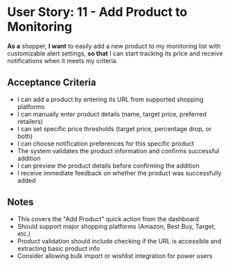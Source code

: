 # User Story: 11 - Add Product to Monitoring

**As a** shopper,
**I want** to easily add a new product to my monitoring list with customizable alert settings,
**so that** I can start tracking its price and receive notifications when it meets my criteria.

## Acceptance Criteria

* I can add a product by entering its URL from supported shopping platforms
* I can manually enter product details (name, target price, preferred retailers)
* I can set specific price thresholds (target price, percentage drop, or both)
* I can choose notification preferences for this specific product
* The system validates the product information and confirms successful addition
* I can preview the product details before confirming the addition
* I receive immediate feedback on whether the product was successfully added

## Notes

* This covers the "Add Product" quick action from the dashboard
* Should support major shopping platforms (Amazon, Best Buy, Target, etc.)
* Product validation should include checking if the URL is accessible and extracting basic product info
* Consider allowing bulk import or wishlist integration for power users

